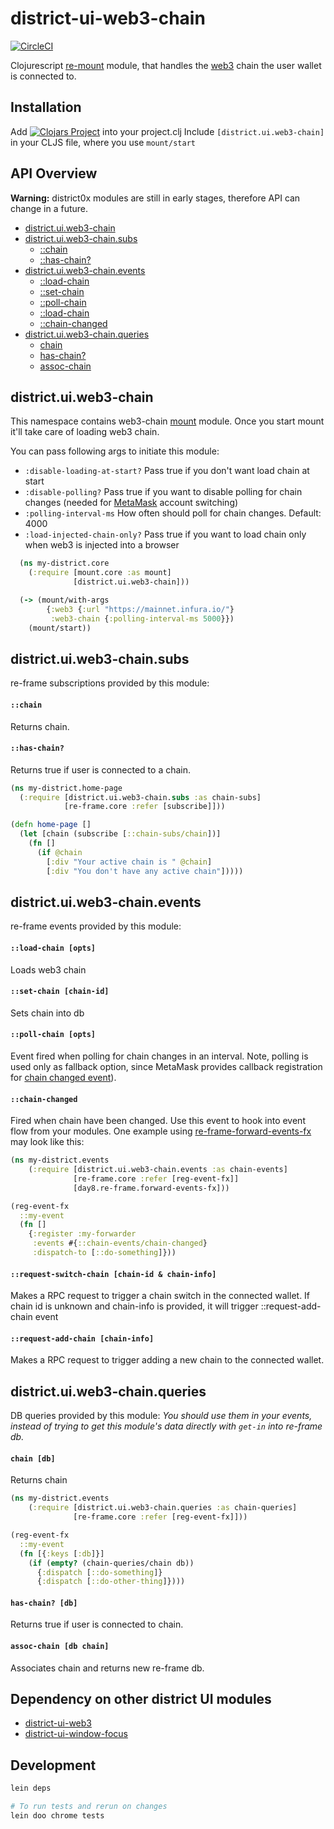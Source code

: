 # district-ui-web3-chain

[![CircleCI](https://circleci.com/gh/district0x/district-ui-web3-chain.svg?style=svg)](https://circleci.com/gh/district0x/district-ui-web3-chain)

Clojurescript [re-mount](https://github.com/district0x/d0x-INFRA/blob/master/re-mount.md) module, that handles the [web3](https://github.com/ethereum/web3.js/) chain the user wallet is connected to.

## Installation
Add
[![Clojars Project](https://img.shields.io/clojars/v/district0x/district-ui-web3-chain.svg)](https://clojars.org/district0x/district-ui-web3-chain)
into your project.clj
Include `[district.ui.web3-chain]` in your CLJS file, where you use `mount/start`

## API Overview

**Warning:** district0x modules are still in early stages, therefore API can change in a future.

- [district.ui.web3-chain](#districtuiweb3-chain)
- [district.ui.web3-chain.subs](#districtuiweb3-chainsubs)
  - [::chain](#chain-sub)
  - [::has-chain?](#has-chain?-sub)
- [district.ui.web3-chain.events](#districtuiweb3-chainevents)
  - [::load-chain](#load-chain)
  - [::set-chain](#set-chain)
  - [::poll-chain](#poll-chain)
  - [::load-chain](#load-chain)
  - [::chain-changed](#chain-changed)
- [district.ui.web3-chain.queries](#districtuiweb3-chainqueries)
  - [chain](#chain)
  - [has-chain?](#has-chain?)
  - [assoc-chain](#assoc-chain)

## district.ui.web3-chain
This namespace contains web3-chain [mount](https://github.com/tolitius/mount) module. Once you start mount it'll take care
of loading web3 chain.

You can pass following args to initiate this module:
* `:disable-loading-at-start?` Pass true if you don't want load chain at start
* `:disable-polling?` Pass true if you want to disable polling for chain changes (needed for [MetaMask](https://metamask.io/) account switching)
* `:polling-interval-ms` How often should poll for chain changes. Default: 4000
* `:load-injected-chain-only?` Pass true if you want to load chain only when web3 is injected into a browser

```clojure
  (ns my-district.core
    (:require [mount.core :as mount]
              [district.ui.web3-chain]))

  (-> (mount/with-args
        {:web3 {:url "https://mainnet.infura.io/"}
         :web3-chain {:polling-interval-ms 5000}})
    (mount/start))
```

## district.ui.web3-chain.subs
re-frame subscriptions provided by this module:

#### <a name="chain-sub">`::chain`
Returns chain.

#### <a name="has-chain?-sub">`::has-chain?`
Returns true if user is connected to a chain.

```clojure
(ns my-district.home-page
  (:require [district.ui.web3-chain.subs :as chain-subs]
            [re-frame.core :refer [subscribe]]))

(defn home-page []
  (let [chain (subscribe [::chain-subs/chain])]
    (fn []
      (if @chain
        [:div "Your active chain is " @chain]
        [:div "You don't have any active chain"]))))
```

## district.ui.web3-chain.events
re-frame events provided by this module:

#### <a name="load-chain">`::load-chain [opts]`
Loads web3 chain

#### <a name="set-chain">`::set-chain [chain-id]`
Sets chain into db

#### <a name="poll-chain">`::poll-chain [opts]`
Event fired when polling for chain changes in an interval. Note, polling is used only as fallback
option, since MetaMask provides callback registration for [chain changed event](https://docs.metamask.io/guide/ethereum-provider.html#chainchanged)).

#### <a name="chain-changed">`::chain-changed`
Fired when chain have been changed. Use this event to hook into event flow from your modules.
One example using [re-frame-forward-events-fx](https://github.com/Day8/re-frame-forward-events-fx) may look like this:

```clojure
(ns my-district.events
    (:require [district.ui.web3-chain.events :as chain-events]
              [re-frame.core :refer [reg-event-fx]]
              [day8.re-frame.forward-events-fx]))

(reg-event-fx
  ::my-event
  (fn []
    {:register :my-forwarder
     :events #{::chain-events/chain-changed}
     :dispatch-to [::do-something]}))
```

#### <a name="request-switch-chain">`::request-switch-chain [chain-id & chain-info]`
Makes a RPC request to trigger a chain switch in the connected wallet. If chain id is unknown and chain-info
is provided, it will trigger ::request-add-chain event

#### <a name="request-add-chain">`::request-add-chain [chain-info]`
Makes a RPC request to trigger adding a new chain to the connected wallet.


## district.ui.web3-chain.queries
DB queries provided by this module:
*You should use them in your events, instead of trying to get this module's
data directly with `get-in` into re-frame db.*

#### <a name="chain">`chain [db]`
Returns chain

```clojure
(ns my-district.events
    (:require [district.ui.web3-chain.queries :as chain-queries]
              [re-frame.core :refer [reg-event-fx]]))

(reg-event-fx
  ::my-event
  (fn [{:keys [:db]}]
    (if (empty? (chain-queries/chain db))
      {:dispatch [::do-something]}
      {:dispatch [::do-other-thing]})))
```

#### <a name="has-chain?">`has-chain? [db]`
Returns true if user is connected to chain.

#### <a name="assoc-chain">`assoc-chain [db chain]`
Associates chain and returns new re-frame db.

## Dependency on other district UI modules
* [district-ui-web3](https://github.com/district0x/district-ui-web3)
* [district-ui-window-focus](https://github.com/district0x/district-ui-window-focus)

## Development
```bash
lein deps

# To run tests and rerun on changes
lein doo chrome tests
```
